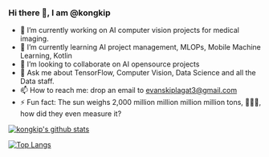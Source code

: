 
<!--
**kongkip/kongkip** is a ✨ _special_ ✨ repository because its `README.md` (this file) appears on your GitHub profile.

Here are some ideas to get you started:
-->

### Hi there 👋, I am @kongkip

- 🔭 I’m currently working on AI computer vision projects for medical imaging.
- 🌱 I’m currently learning AI project management, MLOPs, Mobile Machine Learning, Kotlin
- 👯 I’m looking to collaborate on AI opensource projects
- 💬 Ask me about TensorFlow, Computer Vision, Data Science and all the Data staff.
- 📫 How to reach me: drop an email to evanskiplagat3@gmail.com
- ⚡ Fun fact: The sun weighs 2,000 million million million million tons, 🤣🤣🤣, how did they even measure it?



[![kongkip's github stats](https://github-readme-stats.vercel.app/api?username=kongkip&theme=merko)](https://github-readme-stats.vercel.app/api?username=kongkip&theme=merko)

[![Top Langs](https://github-readme-stats.vercel.app/api/top-langs/?username=kongkip&hide=jupyter%20notebook&theme=merko&langs_count=10&layout=compact)](https://github-readme-stats.vercel.app/api/top-langs/?username=kongkip&hide=jupyter%20notebook&theme=merko&langs_count=10&layout=compact)
